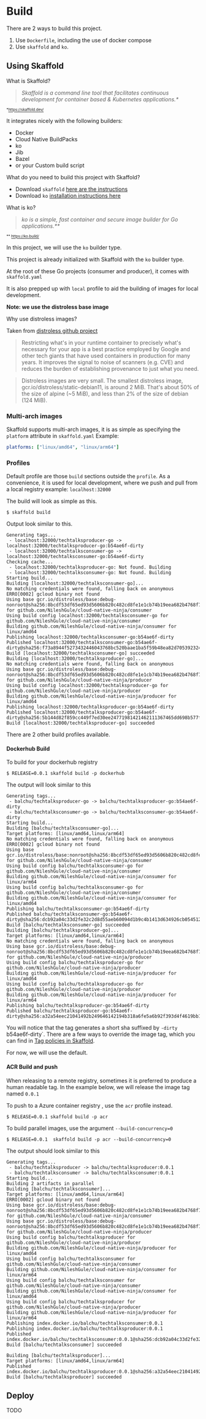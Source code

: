 # Build

There are 2 ways to build this project.

1. Use `Dockerfile`, including the use of docker compose
2. Use `skaffold` and `ko`.


## Using Skaffold

What is Skaffold?

> _Skaffold is a command line tool that facilitates continuous development for container based & Kubernetes applications.*_

<sup><sub>*https://skaffold.dev/</sub></sup>

It integrates nicely with the following builders:

* Docker
* Cloud Native BuildPacks
* ko
* Jib
* Bazel
* or your Custom build script

What do you need to build this project with Skaffold?
* Download `skaffold` [here are the instructions](https://skaffold.dev/docs/install/)
* Download `ko` [installation instructions here](https://ko.build/)

What is ko?

> _ko is a simple, fast container and secure image builder for Go applications.**_

<sup><sub>** https://ko.build/</sub></sup>

In this project, we will use the `ko` builder type.

This project is already initialized with Skaffold with the `ko` builder type.


At the root of these Go projects (consumer and producer), it comes with `skaffold.yaml`

It is also prepped up with `local` profile to aid the building of images for local development.

**Note: we use the distroless base image**

Why use distroless images?

Taken from [distroless github project](https://github.com/GoogleContainerTools/distroless#why-should-i-use-distroless-images)

> Restricting what's in your runtime container to precisely what's necessary for your app is a best practice employed by Google and other tech giants that have used containers in production for many years. It improves the signal to noise of scanners (e.g. CVE) and reduces the burden of establishing provenance to just what you need.

> Distroless images are very small. The smallest distroless image, gcr.io/distroless/static-debian11, is around 2 MiB. That's about 50% of the size of alpine (~5 MiB), and less than 2% of the size of debian (124 MiB).

### Multi-arch images

Skaffold supports multi-arch images, it is as simple as specifying the `platform` attribute in `skaffold.yaml`
Example:

``` yaml
platforms: ["linux/amd64", "linux/arm64"]
```

### Profiles

Default profile are those `build` sections outside the `profile`.
As a convenience, it is used for local development, where we push and pull from a local registry example: `localhost:32000`

The build will look as simple as this.

``` shell
$ skaffold build
```
Output look similar to this.

``` shell
Generating tags...
 - localhost:32000/techtalksproducer-go -> localhost:32000/techtalksproducer-go:b54ae6f-dirty
 - localhost:32000/techtalksconsumer-go -> localhost:32000/techtalksconsumer-go:b54ae6f-dirty
Checking cache...
 - localhost:32000/techtalksproducer-go: Not found. Building
 - localhost:32000/techtalksconsumer-go: Not found. Building
Starting build...
Building [localhost:32000/techtalksconsumer-go]...
No matching credentials were found, falling back on anonymous
ERRO[0002] gcloud binary not found                      
Using base gcr.io/distroless/base:debug-nonroot@sha256:8bcdf53df65ed93d5606b820c482cd8fe1e1cb74b19eea682b4768f743396b1f for github.com/NileshGule/cloud-native-ninja/consumer
Using build config localhost:32000/techtalksconsumer-go for github.com/NileshGule/cloud-native-ninja/consumer
Building github.com/NileshGule/cloud-native-ninja/consumer for linux/amd64
Publishing localhost:32000/techtalksconsumer-go:b54ae6f-dirty
Published localhost:32000/techtalksconsumer-go:b54ae6f-dirty@sha256:f73a8944f5273432446043768bc520baae1ba5f59b48ea82d705392324bd5468
Build [localhost:32000/techtalksconsumer-go] succeeded
Building [localhost:32000/techtalksproducer-go]...
No matching credentials were found, falling back on anonymous
Using base gcr.io/distroless/base:debug-nonroot@sha256:8bcdf53df65ed93d5606b820c482cd8fe1e1cb74b19eea682b4768f743396b1f for github.com/NileshGule/cloud-native-ninja/producer
Using build config localhost:32000/techtalksproducer-go for github.com/NileshGule/cloud-native-ninja/producer
Building github.com/NileshGule/cloud-native-ninja/producer for linux/amd64
Publishing localhost:32000/techtalksproducer-go:b54ae6f-dirty
Published localhost:32000/techtalksproducer-go:b54ae6f-dirty@sha256:5b144d82f859cc449f7ed30ee24771981421462111367465dd698b577fa0246b
Build [localhost:32000/techtalksproducer-go] succeeded
```

There are 2 other build profiles available.

#### Dockerhub Build

To build for your dockerhub registry

``` shell
$ RELEASE=0.0.1 skaffold build -p dockerhub
```

The output will look similar to this

``` shell
Generating tags...
 - balchu/techtalksproducer-go -> balchu/techtalksproducer-go:b54ae6f-dirty
 - balchu/techtalksconsumer-go -> balchu/techtalksconsumer-go:b54ae6f-dirty
Starting build...
Building [balchu/techtalksconsumer-go]...
Target platforms: [linux/amd64,linux/arm64]
No matching credentials were found, falling back on anonymous
ERRO[0002] gcloud binary not found                      
Using base gcr.io/distroless/base:nonroot@sha256:8bcdf53df65ed93d5606b820c482cd8fe1e1cb74b19eea682b4768f743396b1f for github.com/NileshGule/cloud-native-ninja/consumer
Using build config balchu/techtalksconsumer-go for github.com/NileshGule/cloud-native-ninja/consumer
Building github.com/NileshGule/cloud-native-ninja/consumer for linux/arm64
Using build config balchu/techtalksconsumer-go for github.com/NileshGule/cloud-native-ninja/consumer
Building github.com/NileshGule/cloud-native-ninja/consumer for linux/amd64
Publishing balchu/techtalksconsumer-go:b54ae6f-dirty
Published balchu/techtalksconsumer-go:b54ae6f-dirty@sha256:dcb92a04c33d2fe32c2d8d55aeb60094d1b9c4b1413d634926cb05451230b7bd
Build [balchu/techtalksconsumer-go] succeeded
Building [balchu/techtalksproducer-go]...
Target platforms: [linux/amd64,linux/arm64]
No matching credentials were found, falling back on anonymous
Using base gcr.io/distroless/base:debug-nonroot@sha256:8bcdf53df65ed93d5606b820c482cd8fe1e1cb74b19eea682b4768f743396b1f for github.com/NileshGule/cloud-native-ninja/producer
Using build config balchu/techtalksproducer-go for github.com/NileshGule/cloud-native-ninja/producer
Building github.com/NileshGule/cloud-native-ninja/producer for linux/amd64
Using build config balchu/techtalksproducer-go for github.com/NileshGule/cloud-native-ninja/producer
Building github.com/NileshGule/cloud-native-ninja/producer for linux/arm64
Publishing balchu/techtalksproducer-go:b54ae6f-dirty
Published balchu/techtalksproducer-go:b54ae6f-dirty@sha256:a32a54eec21041492b249646142194b318a6fe5a6b92f393d4f4619bb13aa5a5
```

You will notice that the tag generates a short sha suffixed by `-dirty` b54ae6f-dirty`.  There are a few ways to override the image tag, which you can find in [Tag policies in Skaffold](https://skaffold.dev/docs/taggers/).

For now, we will use the default.

#### ACR Build and push

When releasing to a remote registry, sometimes it is preferred to produce a human readable tag.  In the example below, we will release the image tag named `0.0.1`

To push to a Azure container registry , use the `acr` profile instead.

``` shell
$ RELEASE=0.0.1 skaffold build -p acr
```

To build parallel images, use the argument `--build-concurrency=0`

``` shell
$ RELEASE=0.0.1  skaffold build -p acr --build-concurrency=0

```

The output should look similar to this

``` shell
Generating tags...
 - balchu/techtalksproducer -> balchu/techtalksproducer:0.0.1
 - balchu/techtalksconsumer -> balchu/techtalksconsumer:0.0.1
Starting build...
Building 2 artifacts in parallel
Building [balchu/techtalksconsumer]...
Target platforms: [linux/amd64,linux/arm64]
ERRO[0002] gcloud binary not found                      
Using base gcr.io/distroless/base:debug-nonroot@sha256:8bcdf53df65ed93d5606b820c482cd8fe1e1cb74b19eea682b4768f743396b1f for github.com/NileshGule/cloud-native-ninja/consumer
Using base gcr.io/distroless/base:debug-nonroot@sha256:8bcdf53df65ed93d5606b820c482cd8fe1e1cb74b19eea682b4768f743396b1f for github.com/NileshGule/cloud-native-ninja/producer
Using build config balchu/techtalksproducer for github.com/NileshGule/cloud-native-ninja/producer
Building github.com/NileshGule/cloud-native-ninja/producer for linux/amd64
Using build config balchu/techtalksconsumer for github.com/NileshGule/cloud-native-ninja/consumer
Building github.com/NileshGule/cloud-native-ninja/consumer for linux/arm64
Using build config balchu/techtalksconsumer for github.com/NileshGule/cloud-native-ninja/consumer
Building github.com/NileshGule/cloud-native-ninja/consumer for linux/amd64
Using build config balchu/techtalksproducer for github.com/NileshGule/cloud-native-ninja/producer
Building github.com/NileshGule/cloud-native-ninja/producer for linux/arm64
Publishing index.docker.io/balchu/techtalksconsumer:0.0.1
Publishing index.docker.io/balchu/techtalksproducer:0.0.1
Published index.docker.io/balchu/techtalksconsumer:0.0.1@sha256:dcb92a04c33d2fe32c2d8d55aeb60094d1b9c4b1413d634926cb05451230b7bd
Build [balchu/techtalksconsumer] succeeded

Building [balchu/techtalksproducer]...
Target platforms: [linux/amd64,linux/arm64]
Published index.docker.io/balchu/techtalksproducer:0.0.1@sha256:a32a54eec21041492b249646142194b318a6fe5a6b92f393d4f4619bb13aa5a5
Build [balchu/techtalksproducer] succeeded

```

## Deploy

TODO